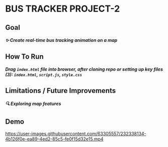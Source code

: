 # BUS TRACKER PROJECT-2

## Goal
##### ✨ Create real-time bus tracking animation on a map

## How To Run
##### Drag `index.html` file into browser, after cloning repo or setting up key files (3): `index.html`, `script.js`, `style.css`

## Limitations / Future Improvements 
##### 🔍 Exploring map features


## Demo
https://user-images.githubusercontent.com/63305557/232338134-4b126f0e-ea89-4ed2-85c5-fe0f15d32e15.mp4

